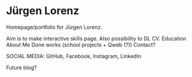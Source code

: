 # Jürgen Lorenz

Homepage/portfolio for Jürgen Lorenz.

Aim is to make interactive skills page.
Also possibility to DL CV. 
Education
About Me
Done works (school projects +  Qweb (?))
Contact?


SOCIAL MEDIA: GitHub, Facebook, Instagram, LinkedIn

Future blog?


